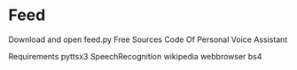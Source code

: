 # Feed
Download and open feed.py
Free Sources Code Of
Personal Voice Assistant



Requirements
pyttsx3
SpeechRecognition
wikipedia
webbrowser
bs4
